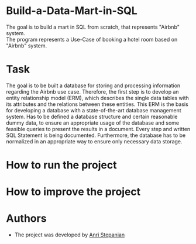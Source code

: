 # Build-a-Data-Mart-in-SQL

The goal is to build a mart in SQL from scratch, that represents "Airbnb" system.<br>
The program represents a Use-Case of booking a hotel room based on "Airbnb" system.

# Task

The goal is to be built a database for storing and processing information regarding the Airbnb use case. Therefore, the first step is to develop an entity relationship model (ERM), which describes the single data tables with its attributes and the relations between these entities. This ERM is the basis for developing a database with a state-of-the-art database management system.
Has to be defined a database structure and certain reasonable dummy data, to ensure an appropriate usage of the database and some feasible queries to present the results in a document. Every step and written SQL Statement is being documented. Furthermore, the database has to be normalized in an appropriate way to ensure only necessary data storage.

# How to run the project

# How to improve the project

# Authors
- The project was developed by [Anri Stepanian](https://github.com/anristepanian)
